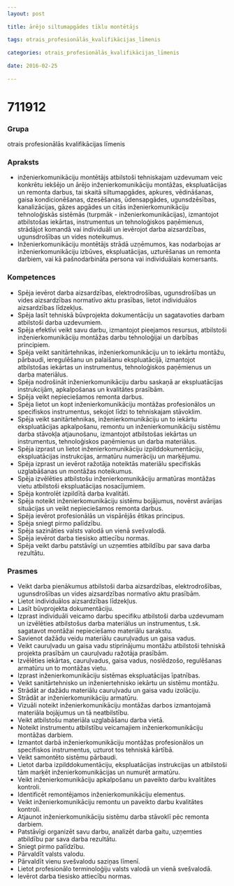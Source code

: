 ```yaml
---
layout: post
    
title: ārējo siltumapgādes tīklu montētājs
    
tags: otrais_profesionālās_kvalifikācijas_līmenis
    
categories: otrais_profesionālās_kvalifikācijas_līmenis
    
date: 2016-02-25
    
---
```

# 711912

### Grupa
otrais profesionālās kvalifikācijas līmenis

### Apraksts

* inženierkomunikāciju montētājs atbilstoši tehniskajam uzdevumam veic konkrētu iekšējo un ārējo inženierkomunikāciju montāžas, ekspluatācijas un remonta darbus, tai skaitā siltumapgādes, apkures, vēdināšanas, gaisa kondicionēšanas, dzesēšanas, ūdensapgādes, ugunsdzēsības, kanalizācijas, gāzes apgādes un citās inženierkomunikāciju tehnoloģiskās sistēmās (turpmāk - inženierkomunikācijas), izmantojot atbilstošas iekārtas, instrumentus un tehnoloģiskos paņēmienus, strādājot komandā vai individuāli un ievērojot darba aizsardzības, ugunsdrošības un vides noteikumus.
* Inženierkomunikāciju montētājs strādā uzņēmumos, kas nodarbojas ar inženierkomunikāciju izbūves, ekspluatācijas, uzturēšanas un remonta darbiem, vai kā pašnodarbināta persona vai individuālais komersants.

### Kompetences

* Spēja ievērot darba aizsardzības, elektrodrošības, ugunsdrošības un vides aizsardzības normatīvo aktu prasības, lietot individuālos aizsardzības līdzekļus.
* Spēja lasīt tehniskā būvprojekta dokumentāciju un sagatavoties darbam atbilstoši darba uzdevumiem.
* Spēja efektīvi veikt savu darbu, izmantojot pieejamos resursus, atbilstoši inženierkomunikāciju montāžas darbu tehnoloģijai un darbības principiem.
* Spēja veikt sanitārtehnikas, inženierkomunikāciju un to iekārtu montāžu, pārbaudi, ieregulēšanu un palaišanu ekspluatācijā, izmantojot atbilstošas iekārtas un instrumentus, tehnoloģiskos paņēmienus un darba materiālus.
* Spēja nodrošināt inženierkomunikāciju darbu saskaņā ar ekspluatācijas instrukcijām, apkalpošanas un kvalitātes prasībām.
* Spēja veikt nepieciešamos remonta darbus.
* Spēja lietot un kopt inženierkomunikāciju montāžas profesionālos un specifiskos instrumentus, sekojot līdzi to tehniskajam stāvoklim.
* Spēja veikt sanitārtehnikas, inženierkomunikāciju un to iekārtu ekspluatācijas apkalpošanu, remontu un inženierkomunikāciju sistēmu darba stāvokļa atjaunošanu, izmantojot atbilstošas iekārtas un instrumentus, tehnoloģiskos paņēmienus un darba materiālus.
* Spēja izprast un lietot inženierkomunikāciju izpilddokumentāciju, ekspluatācijas instrukcijas, armatūru numerāciju un marķējumu.
* Spēja izprast un ievērot ražotāja noteiktās materiālu specifiskās uzglabāšanas un montāžas noteikumus.
* Spēja izvēlēties atbilstošu inženierkomunikāciju armatūras montāžas vietu atbilstoši ekspluatācijas nosacījumiem.
* Spēja kontrolēt izpildītā darba kvalitāti.
* Spēja noteikt inženierkomunikāciju sistēmu bojājumus, novērst avārijas situācijas un veikt nepieciešamos remonta darbus.
* Spēja ievērot profesionālās un vispārējās ētikas principus.
* Spēja sniegt pirmo palīdzību.
* Spēja sazināties valsts valodā un vienā svešvalodā.
* Spēja ievērot darba tiesisko attiecību normas.
* Spēja veikt darbu patstāvīgi un uzņemties atbildību par sava darba rezultātu.

### Prasmes 
* Veikt darba pienākumus atbilstoši darba aizsardzības, elektrodrošības, ugunsdrošības un vides aizsardzības normatīvo aktu prasībām.
* Lietot individuālos aizsardzības līdzekļus.
* Lasīt būvprojekta dokumentāciju.
* Izprast individuāli veicamo darbu specifiku atbilstoši darba uzdevumam un izvēlēties atbilstošus darba materiālus un instrumentus, t.sk. sagatavot montāžai nepieciešamo materiālu sarakstu.
* Savienot dažādu veidu materiālu cauruļvadus un gaisa vadus.
* Veikt cauruļvadu un gaisa vadu stiprinājumu montāžu atbilstoši tehniskā projekta prasībām un cauruļvadu ražotāja prasībām.
* Izvēlēties iekārtas, cauruļvadus, gaisa vadus, noslēdzošo, regulēšanas armatūru un to montāžas vietu.
* Izprast inženierkomunikāciju sistēmas ekspluatācijas īpatnības.
* Veikt sanitārtehnisko un inženiertehnisko iekārtu un sistēmu montāžu.
* Strādāt ar dažādu materiālu cauruļvadu un gaisa vadu izolāciju.
* Strādāt ar inženierkomunikāciju armatūru.
* Vizuāli noteikt inženierkomunikāciju montāžas darbos izmantojamā materiāla bojājumus un tā neatbilstību.
* Veikt atbilstošu materiāla uzglabāšanu darba vietā.
* Noteikt instrumentu atbilstību veicamajiem inženierkomunikāciju montāžas darbiem.
* Izmantot darbā inženierkomunikāciju montāžas profesionālos un specifiskos instrumentus, uzturot tos tehniskā kārtībā.
* Veikt samontēto sistēmu pārbaudi.
* Lietot darba izpilddokumentāciju, ekspluatācijas instrukcijas un atbilstoši tām marķēt inženierkomunikācijas un numurēt armatūru.
* Veikt inženierkomunikāciju apkalpošanu un paveikto darbu kvalitātes kontroli.
* Identificēt remontējamos inženierkomunikāciju elementus.
* Veikt inženierkomunikāciju remontu un paveikto darbu kvalitātes kontroli.
* Atjaunot inženierkomunikāciju sistēmu darba stāvoklī pēc remonta darbiem.
* Patstāvīgi organizēt savu darbu, analizēt darba gaitu, uzņemties atbildību par sava darba rezultātu.
* Sniegt pirmo palīdzību.
* Pārvaldīt valsts valodu.
* Pārvaldīt vienu svešvalodu saziņas līmenī.
* Lietot profesionālo terminoloģiju valsts valodā un vienā svešvalodā.
* Ievērot darba tiesisko attiecību normas.